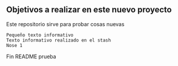 ## Objetivos a realizar en este nuevo proyecto 

Este repositorio sirve para probar cosas nuevas

	Pequeño texto informativo 
	Texto informativo realizado en el stash
	Nose 1


Fin README prueba
